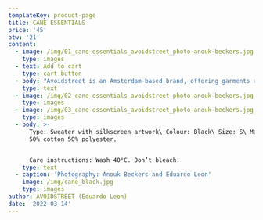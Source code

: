 ```yaml
---
templateKey: product-page
title: CANE ESSENTIALS
price: '45'
btw: '21'
content:
  - image: /img/01_cane-essentials_avoidstreet_photo-anouk-beckers.jpg
    type: images
  - text: Add to cart
    type: cart-button
  - body: "Avoidstreet is an Amsterdam-based brand, offering garments and accessories defined by expressive and unique details regenerated from upcycled materials. Every garment starts off as an hyper-adaptable base for transformation — ready to be appropriated, deconstructed, remixed, and finally copied and pasted back into circulation as something else. \r\n\n\r\n\n\r\n\nThe endless source of fast fashion garments available as deadstock and in secondhand markets are like low-resolution images on a hard drive. The result is distinctive one-of-a-kind or small editions that embed a dualist vernacular between the commonplace and the tropes of high fashion. \r\n\n\r\n\nFounded in 2017, Avoidstreet is the initiative of designer Eduardo Leon. Unbridled by industry conventions, Leon combines the sensibilities of rich color-drenched images of Peruvian folklore, tecnocumbia, and bootleg-filled markets, and the potency of a Milanese high-gloss veneer in his creations, including garments, crafted objects, installations, and performances."
    type: text
  - image: /img/02_cane-essentials_avoidstreet_photo-anouk-beckers.jpg
    type: images
  - image: /img/03_cane-essentials_avoidstreet_photo-anouk-beckers.jpg
    type: images
  - body: >-
      Type: Sweater with silkscreen artwork\ Colour: Black\ Size: S\ Material:
      50% cotton 50% polyester.


      Care instructions: Wash 40°C. Don’t bleach.
    type: text
  - caption: 'Photography: Anouk Beckers and Eduardo Leon'
    image: /img/cane_black.jpg
    type: images
author: AVOIDSTREET (Eduardo Leon)
date: '2022-03-14'
---
```


